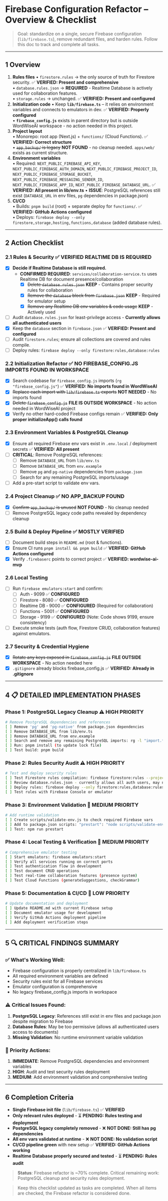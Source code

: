 # Firebase Configuration Refactor – Overview & Checklist

> Goal: standardize on a single, secure Firebase configuration (`lib/firebase.ts`), remove redundant files, and harden rules. Follow this doc to track and complete all tasks.

---

## 1 Overview

1. **Rules files**
   • `firestore.rules` → the only source of truth for Firestore security. ✅ **VERIFIED: Present and comprehensive**  
   • `database.rules.json` → **REQUIRED** - Realtime Database is actively used for collaboration features.  
   • `storage.rules` → unchanged. ✅ **VERIFIED: Present and configured**
2. **Initialization code**
   • Keep **`lib/firebase.ts`** – it relies on environment variables and connects to emulators in dev. ✅ **VERIFIED: Properly configured**  
   • **`firebase_config.js`** exists in parent directory but is outside WordWiseAI workspace - no action needed in this project.
3. **Project layout**  
   • Monorepo: root app (Next.js) + `functions/` (Cloud Functions). ✅ **VERIFIED: Correct structure**  
   • ~~`app_backup/` is legacy~~ **NOT FOUND** - no cleanup needed. `apps/web/` exists as current structure.
4. **Environment variables**  
   • Required: `NEXT_PUBLIC_FIREBASE_API_KEY`, `NEXT_PUBLIC_FIREBASE_AUTH_DOMAIN`, `NEXT_PUBLIC_FIREBASE_PROJECT_ID`, `NEXT_PUBLIC_FIREBASE_STORAGE_BUCKET`, `NEXT_PUBLIC_FIREBASE_MESSAGING_SENDER_ID`, `NEXT_PUBLIC_FIREBASE_APP_ID`, `NEXT_PUBLIC_FIREBASE_DATABASE_URL`. ✅ **VERIFIED: All present in lib/env.ts**
   • **ISSUE**: PostgreSQL references still exist (`DATABASE_URL` in env files, `pg` dependencies in package.json)
5. **CI/CD**  
   • Builds: `pnpm build` (root) + separate deploy for `functions/`. ✅ **VERIFIED: GitHub Actions configured**  
   • Deploys: `firebase deploy --only firestore,storage,hosting,functions,database` (added database rules).

---

## 2 Action Checklist

### 2.1 Rules & Security ✅ **VERIFIED REALTIME DB IS REQUIRED**
- [x] **Decide if Realtime Database is still required.**  
  - **CONFIRMED REQUIRED**: `services/collaboration-service.ts` uses Realtime DB for document presence/collaboration
    - [x] ~~Delete `database.rules.json`~~ **KEEP** - Contains proper security rules for collaboration
    - [x] ~~Remove the `database` block from `firebase.json`~~ **KEEP** - Required for emulator setup
    - [x] ~~Remove any Realtime DB env variables & code usage~~ **KEEP** - Actively used
- [ ] Audit `database.rules.json` for least-privilege access - **Currently allows all authenticated users**
- [x] Keep the `database` section in `firebase.json` ✅ **VERIFIED: Present and configured**
- [ ] Audit `firestore.rules`; ensure all collections are covered and rules compile.
- [ ] Deploy rules: `firebase deploy --only firestore:rules,database:rules`

### 2.2 Initialization Refactor ✅ **NO FIREBASE_CONFIG.JS IMPORTS FOUND IN WORKSPACE**
- [x] Search codebase for `firebase_config.js` imports (`rg "firebase_config.js"`) ✅ **VERIFIED: No imports found in WordWiseAI**
- [x] ~~Replace each import with `lib/firebase.ts` exports~~ **NOT NEEDED** - No imports found
- [x] ~~Delete `firebase_config.js`~~ **FILE IS OUTSIDE WORKSPACE** - No action needed in WordWiseAI project
- [x] Verify no other hard-coded Firebase configs remain ✅ **VERIFIED: Only proper initializeApp() calls found**

### 2.3 Environment Variables & PostgreSQL Cleanup
- [x] Ensure all required Firebase env vars exist in `.env.local` / deployment secrets ✅ **VERIFIED: All present**
- [ ] **CRITICAL**: Remove PostgreSQL references:
  - [ ] Remove `DATABASE_URL` from `lib/env.ts`
  - [ ] Remove `DATABASE_URL` from `env.example`
  - [ ] Remove `pg` and `pg-native` dependencies from `package.json`
  - [ ] Search for any remaining PostgreSQL imports/usage
- [ ] Add a pre-start script to validate env vars.

### 2.4 Project Cleanup ✅ **NO APP_BACKUP FOUND**
- [x] ~~Confirm `app_backup/` is unused~~ **NOT FOUND** - No cleanup needed
- [ ] Remove PostgreSQL legacy code paths revealed by dependency cleanup

### 2.5 Build & Deploy Pipeline ✅ **MOSTLY VERIFIED**
- [ ] Document build steps in `README.md` (root & functions).
- [x] Ensure CI runs `pnpm install && pnpm build` ✅ **VERIFIED: GitHub Actions configured**
- [x] Verify `.firebaserc` points to correct project ✅ **VERIFIED: wordwise-ai-mvp**

### 2.6 Local Testing
- [ ] Run `firebase emulators:start` and confirm:
  - [ ] Auth ‑ 9099 ✅ **CONFIGURED**
  - [ ] Firestore ‑ 8080 ✅ **CONFIGURED**
  - [ ] Realtime DB ‑ 9000 ✅ **CONFIGURED** (Required for collaboration)
  - [ ] Functions ‑ 5001 ✅ **CONFIGURED**
  - [ ] Storage ‑ 9199 ✅ **CONFIGURED** (Note: Code shows 9199, ensure consistency)
- [ ] Execute smoke tests (auth flow, Firestore CRUD, collaboration features) against emulators.

### 2.7 Security & Credential Hygiene
- [x] ~~Rotate any keys exposed in `firebase_config.js`~~ **FILE OUTSIDE WORKSPACE** - No action needed here
- [x] `.gitignore` already blocks firebase_config.js ✅ **VERIFIED: Already in .gitignore**

---

## 4 📋 **DETAILED IMPLEMENTATION PHASES**

### **Phase 1: PostgreSQL Legacy Cleanup** ⚠️ **HIGH PRIORITY**
```bash
# Remove PostgreSQL dependencies and references
[ ] Remove 'pg' and 'pg-native' from package.json dependencies
[ ] Remove DATABASE_URL from lib/env.ts 
[ ] Remove DATABASE_URL from env.example
[ ] Search and remove any remaining PostgreSQL imports: rg -l "import.*pg" --type ts
[ ] Run: pnpm install (to update lock file)
[ ] Test build: pnpm build
```

### **Phase 2: Rules Security Audit** ⚠️ **HIGH PRIORITY**
```bash
# Test and deploy security rules
[ ] Test Firestore rules compilation: firebase firestore:rules --project wordwise-ai-mvp
[ ] Review database.rules.json - currently allows all auth users, may need user-specific restrictions
[ ] Deploy rules: firebase deploy --only firestore:rules,database:rules --project wordwise-ai-mvp
[ ] Test rules with Firebase Console or emulator
```

### **Phase 3: Environment Validation** 🔧 **MEDIUM PRIORITY**
```bash
# Add runtime validation
[ ] Create scripts/validate-env.js to check required Firebase vars
[ ] Add to package.json scripts: "prestart": "node scripts/validate-env.js"
[ ] Test: npm run prestart
```

### **Phase 4: Local Testing & Verification** 🧪 **MEDIUM PRIORITY**
```bash
# Comprehensive emulator testing
[ ] Start emulators: firebase emulators:start
[ ] Verify all services running on correct ports
[ ] Test authentication flow in development
[ ] Test document CRUD operations
[ ] Test real-time collaboration features (presence system)
[ ] Test Cloud Functions (generateSuggestions, checkGrammar)
```

### **Phase 5: Documentation & CI/CD** 📝 **LOW PRIORITY**
```bash
# Update documentation and deployment
[ ] Update README.md with current Firebase setup
[ ] Document emulator usage for development
[ ] Verify GitHub Actions deployment pipeline
[ ] Add deployment verification steps
```

---

## 5 🔍 **CRITICAL FINDINGS SUMMARY**

### ✅ **What's Working Well:**
- Firebase configuration is properly centralized in `lib/firebase.ts`
- All required environment variables are defined
- Security rules exist for all Firebase services
- Emulator configuration is comprehensive
- No legacy firebase_config.js imports in workspace

### ⚠️ **Critical Issues Found:**
1. **PostgreSQL Legacy**: References still exist in env files and package.json despite migration to Firebase
2. **Database Rules**: May be too permissive (allows all authenticated users access to documents)
3. **Missing Validation**: No runtime environment variable validation

### 🎯 **Priority Actions:**
1. **IMMEDIATE**: Remove PostgreSQL dependencies and environment variables
2. **HIGH**: Audit and test security rules deployment
3. **MEDIUM**: Add environment validation and comprehensive testing

---

## 6 Completion Criteria

- **Single Firebase init file** (`lib/firebase.ts`) ✅ **VERIFIED**
- **Only relevant rules deployed** - ⏳ **PENDING: Rules testing and deployment**
- **PostgreSQL legacy completely removed** - ❌ **NOT DONE: Still has pg dependencies**
- **All env vars validated at runtime** - ❌ **NOT DONE: No validation script**
- **CI/CD pipeline green** with new setup ✅ **VERIFIED: GitHub Actions working**
- **Realtime Database properly secured and tested** - ⏳ **PENDING: Rules audit**

> **Status**: Firebase refactor is ~70% complete. Critical remaining work: PostgreSQL cleanup and security rules deployment.

> Keep this checklist updated as tasks are completed. When all items are checked, the Firebase refactor is considered done. 